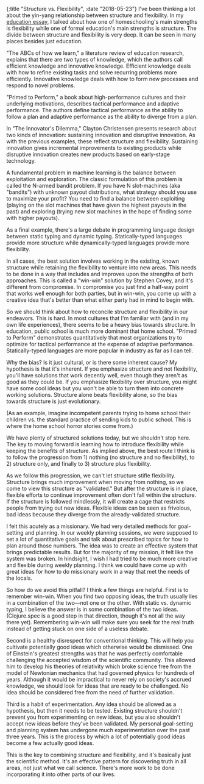 {:title "Structure vs. Flexibility", :date "2018-05-23"}
I've been thinking a lot about the yin-yang relationship between
structure and flexibility. In my [education
essay](/post/2017/education/), I talked about how one of
homeschooling's main strengths is flexibility while one of formal
education's main strengths is structure. The divide between structure
and flexibility is very deep. It can be seen in many places besides
just education.

"The ABCs of how we learn," a literature review of education research,
explains that there are two types of knowledge, which the authors call
efficient knowledge and innovative knowledge. Efficient knowledge
deals with how to refine existing tasks and solve recurring problems
more efficiently. Innovative knowledge deals with how to form new
processes and respond to novel problems.

"Primed to Perform," a book about high-performance cultures and their
underlying motivations, describes tactical performance and adaptive
performance. The authors define tactical performance as the ability to
follow a plan and adaptive performance as the ability to diverge from
a plan.

In "The Innovator's Dilemma," Clayton Christensen presents research
about two kinds of innovation: sustaining innovation and disruptive
innovation. As with the previous examples, these reflect structure and
flexibility. Sustaining innovation gives incremental improvements to
existing products while disruptive innovation creates new products
based on early-stage technology.

A fundamental problem in machine learning is the
balance between exploitation and exploration. The classic formulation
of this problem is called the N-armed bandit problem. If you have N
slot-machines (aka "bandits") with unknown payout distributions, what
strategy should you use to maximize your profit? You need to find a
balance between exploiting (playing on the slot machines that have
given the highest payouts in the past) and exploring (trying new slot
machines in the hope of finding some with higher payouts).

As a final example, there's a large debate in programming language
design between static typing and dynamic typing. Statically-typed
languages provide more structure while dynamically-typed languages
provide more flexibility.

In all cases, the best solution involves working in the existing,
known structure while retaining the flexibility to venture into new
areas. This needs to be done in a way that includes and improves upon
the strengths of both approaches. This is called a "win-win" solution
by Stephen Covey, and it's different from compromise. In compromise
you just find a half-way point that works well enough for both
parties, but in win-win, you come up with a creative idea that's
better than what either party had in mind to begin with.

So we should think about how to reconcile structure and flexibility in
our endeavors. This is hard. In most cultures that I'm familiar with
(and in my own life experiences), there seems to be a heavy bias
towards structure. In education, public school is much more dominant
that home school. "Primed to Perform" demonstrates quantitatively that
most organizations try to optimize for tactical performance at the
expense of adaptive performance. Statically-typed languages are more
popular in industry as far as I can tell.

Why the bias? Is it just cultural, or is there some inherent cause? My
hypothesis is that it's inherent. If you emphasize structure and not
flexibility, you'll have solutions that work decently well, even
though they aren't as good as they could be. If you emphasize flexibility
over structure, you might have some cool ideas but you won't be able
to turn them into concrete working solutions. Structure alone beats
flexibility alone, so the bias towards structure is just evolutionary.

(As an example, imagine incompetent parents trying to home school
their children vs. the standard practice of sending kids to public
school. This is where the home school horror stories come from.)

We have plenty of structured solutions today, but we shouldn't stop
here. The key to moving forward is learning how to introduce
flexibility while keeping the benefits of structure. As implied above,
the best route I think is to follow the progression from 1) nothing
(no structure and no flexibility), to 2) structure only, and finally
to 3) structure plus flexibility. 

As we follow this progression, we can't let structure stifle
flexibility. Structure brings much improvement when moving from
nothing, so we come to view this structure as "validated." But after
the structure is in place, flexible efforts to continue improvement
often don't fall within the structure. If the structure is followed
mindlessly, it will create a cage that restricts people from trying
out new ideas. Flexible ideas can be seen as frivolous, bad ideas
because they diverge from the already-validated structure. 

I felt this acutely as a missionary. We had very detailed methods for
goal-setting and planning. In our weekly planning sessions, we were
supposed to set a lot of quantitative goals and talk about prescribed
topics for how to plan around those numbers. The idea was to create an
effective system that brings predictable results. But for the majority
of my mission, it felt like the system was broken. In hindsight, I
wish I had tried to be much more creative and flexible during weekly
planning. I think we could have come up with great ideas for how to do
missionary work in a way that met the needs of the locals.

So how do we avoid this pitfall? I think a few things are helpful.
First is to remember win-win. When you find two opposing ideas, the
truth usually lies in a combination of the two&mdash;not one or the other.
With static vs. dynamic typing, I believe the answer is in some
combination of the two ideas. (Clojure.spec is a good step in that
direction, though it's not all the way there yet). Remembering win-win
will make sure you seek for the real truth instead of getting stuck on
one side of a useless debate.

Second is a healthy disrespect for conventional thinking. This will
help you cultivate potentially good ideas which otherwise would be
dismissed. One of Einstein's greatest strengths was that he was
perfectly comfortable challenging the accepted wisdom of the
scientific community. This allowed him to develop his theories of
relativity which broke science free from the model of Newtonian
mechanics that had governed physics for hundreds of years. Although it
would be impractical to never rely on society's accrued knowledge, we
should look for ideas that are ready to be challenged. No idea should
be considered free from the need of further validation.

Third is a habit of experimentation. Any idea should be allowed as a
hypothesis, but then it needs to be tested. Existing structure
shouldn't prevent you from experimenting on new ideas, but you also
shouldn't accept new ideas before they've been validated. My personal
goal-setting and planning system has undergone much experimentation
over the past three years. This is the process by which a lot of
potentially good ideas become a few actually good ideas.

This is the key to combining structure and flexibility, and it's
basically just the scientific method. It's an effective pattern for
discovering truth in all areas, not just what we call science. There's
more work to be done incorporating it into other parts of our lives.
